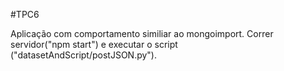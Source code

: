 #TPC6   

Aplicação com comportamento similiar ao mongoimport. Correr servidor("npm start") e executar o script ("datasetAndScript/postJSON.py"). 

